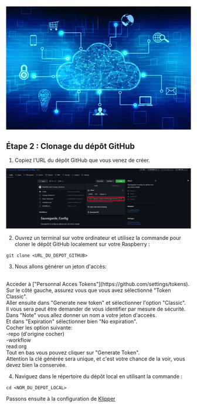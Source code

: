 ![image](https://github.com/Eloura74/Sauvegarde_Config/blob/main/Image/Installation.webp)

## Étape 2 : Clonage du dépôt GitHub

1. Copiez l'URL du dépôt GitHub que vous venez de créer.

![image](https://github.com/Eloura74/Sauvegarde_Config/blob/main/Image/Parie2.png)

2. Ouvrez un terminal sur votre ordinateur et utilisez la commande pour cloner le dépôt GitHub localement sur votre Raspberry :


```
git clone <URL_DU_DEPOT_GITHUB>
```

3. Nous allons générer un jeton d'accès:
<br> 
Acceder à ["Personnal Acces Tokens"](https://github.com/settings/tokens).
<br>
Sur le côté gauche, assurez vous que vous avez sélectionné "Token Classic".
<br>
Aller ensuite dans "Generate new token" et sélectionner l'option "Classic".
<br> 
Il vous sera peut être demander de vous identifier par mesure de sécurité.
<br>
Dans "Note" vous allez donner un nom a votre jeton d'acceès.
<br>
Et dans "Expiration" sélectionner bien "No expiration".
<br>
Cocher les option suivante:
<br>
-repo (d'origine cocher)
<br>
-workflow
<br>
read:org
<br>
Tout en bas vous pouvez cliquer sur "Generate Token".
<br>
Attention la clé générée sera unique, et c'est votre chance de la voir, vous devez bien la conservée.
<br>

4. Naviguez dans le répertoire du dépôt local en utilisant la commande :

```
cd <NOM_DU_DEPOT_LOCAL>
```

Passons ensuite à la configuration de [Klipper](https://github.com/Eloura74/Sauvegarde_Config/blob/main/Conf_Klipper.md)
